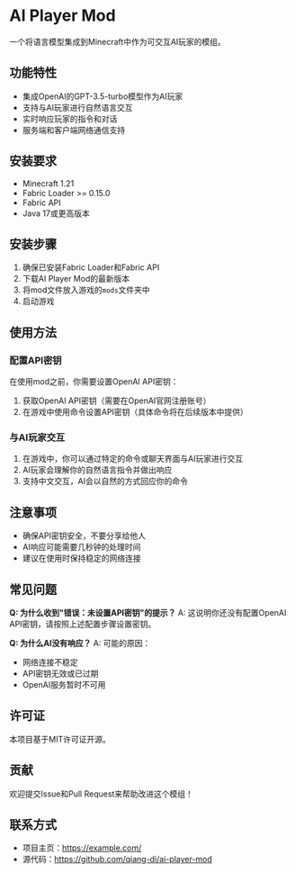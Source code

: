 # AI Player Mod

一个将语言模型集成到Minecraft中作为可交互AI玩家的模组。

## 功能特性

- 集成OpenAI的GPT-3.5-turbo模型作为AI玩家
- 支持与AI玩家进行自然语言交互
- 实时响应玩家的指令和对话
- 服务端和客户端网络通信支持

## 安装要求

- Minecraft 1.21
- Fabric Loader >= 0.15.0
- Fabric API
- Java 17或更高版本

## 安装步骤

1. 确保已安装Fabric Loader和Fabric API
2. 下载AI Player Mod的最新版本
3. 将mod文件放入游戏的`mods`文件夹中
4. 启动游戏

## 使用方法

### 配置API密钥

在使用mod之前，你需要设置OpenAI API密钥：

1. 获取OpenAI API密钥（需要在OpenAI官网注册账号）
2. 在游戏中使用命令设置API密钥（具体命令将在后续版本中提供）

### 与AI玩家交互

1. 在游戏中，你可以通过特定的命令或聊天界面与AI玩家进行交互
2. AI玩家会理解你的自然语言指令并做出响应
3. 支持中文交互，AI会以自然的方式回应你的命令

## 注意事项

- 确保API密钥安全，不要分享给他人
- AI响应可能需要几秒钟的处理时间
- 建议在使用时保持稳定的网络连接

## 常见问题

**Q: 为什么收到"错误：未设置API密钥"的提示？**
A: 这说明你还没有配置OpenAI API密钥，请按照上述配置步骤设置密钥。

**Q: 为什么AI没有响应？**
A: 可能的原因：
- 网络连接不稳定
- API密钥无效或已过期
- OpenAI服务暂时不可用

## 许可证

本项目基于MIT许可证开源。

## 贡献

欢迎提交Issue和Pull Request来帮助改进这个模组！

## 联系方式

- 项目主页：https://example.com/
- 源代码：https://github.com/qiang-di/ai-player-mod
